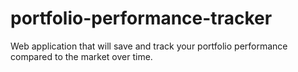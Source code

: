 # portfolio-performance-tracker
 Web application that will save and track your portfolio performance compared to the market over time.
